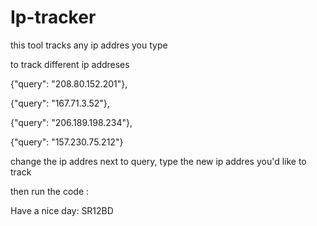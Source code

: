 # Ip-tracker
this tool tracks any ip addres you type 

to track different ip addreses

 {"query": "208.80.152.201"},
 
  {"query": "167.71.3.52"},
  
  {"query": "206.189.198.234"},
  
  {"query": "157.230.75.212"}
  
  change the ip addres next to query, type the new ip addres you'd like to track
  
  then run the code :
  
  
  Have a nice day: SR12BD

